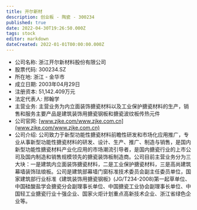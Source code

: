 ```yaml
---
title: 开尔新材
description: 创业板 - 陶瓷 - 300234
published: true
date: 2022-04-30T19:26:50.000Z
tags: stock
editor: markdown
dateCreated: 2022-01-01T00:00:00.000Z
---
```


- 公司名称: 浙江开尔新材料股份有限公司
- 股票代码: 300234.SZ
- 所在地: 浙江 - 金华市
- 成立日期: 2003年04月29日
- 注册资本: 51,142.409万元
- 法定代表人: 邢翰学
- 主营业务: 主营业务为内立面装饰搪瓷材料以及工业保护搪瓷材料的生产，销售和服务主要产品是建筑装饰用搪瓷钢板和搪瓷波纹板传热元件
- 公司官网: [www.zjke.com/www.zjke.com.cn](www.zjke.com/www.zjke.com.cn)
- 公司介绍: 公司致力于新型功能性搪瓷材料前瞻性研发和市场化应用推广，专业从事新型功能性搪瓷材料的研发、设计、生产、推广、制造与销售，是国内新型功能性搪瓷材料产业化应用的市场潮流引导者，是国内搪瓷行业的上市公司及国内制造和销售规模领先的搪瓷装饰板制造商。公司目前主营业务分为三大块：一是建筑内立面装饰搪瓷材料，二是工业保护搪瓷材料，三是高尚建筑幕墙装饰珐琅板。公司是建筑部幕墙门窗标准技术委员会副主任委员单位，国家建筑部行业标准《建筑装饰用搪瓷钢板》(JG/T234-2008)第一起草单位、中国硅酸盐学会搪瓷分会副理事长单位、中国搪瓷工业协会副理事长单位、中国轻工业搪瓷行业十强企业、国家火炬计划重点高新技术企业、浙江省绿色企业等。


